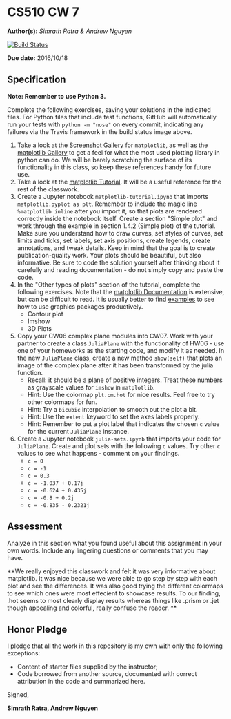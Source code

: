 # CS510 CW 7

**Author(s):** _Simrath Ratra & Andrew Nguyen_

[![Build Status](https://travis-ci.org/chapman-cs510-2016f/cw-07-datacats.svg?branch=master)](https://travis-ci.org/chapman-cs510-2016f/cw-07-datacats)

**Due date:** 2016/10/18

## Specification

**Note: Remember to use Python 3.**

Complete the following exercises, saving your solutions in the indicated files. For Python files that include test functions, GitHub will automatically run your tests with ```python -m "nose"``` on every commit, indicating any failures via the Travis framework in the build status image above.

1. Take a look at the [Screenshot Gallery](http://matplotlib.org/users/screenshots.html) for ```matplotlib```, as well as the [matplotlib Gallery](http://matplotlib.org/gallery.html) to get a feel for what the most used plotting library in python can do. We will be barely scratching the surface of its functionality in this class, so keep these references handy for future use.
1. Take a look at the [matplotlib Tutorial](http://www.scipy-lectures.org/intro/matplotlib/matplotlib.html). It will be a useful reference for the rest of the classwork.
1. Create a Jupyter notebook ```matplotlib-tutorial.ipynb``` that imports ```matplotlib.pyplot as plt```. Remember to include the magic line ```%matplotlib inline``` after you import it, so that plots are rendered correctly inside the notebook itself. Create a section "Simple plot" and work through the example in section 1.4.2 (Simple plot) of the tutorial. Make sure you understand how to draw curves, set styles of curves, set limits and ticks, set labels, set axis positions, create legends, create annotations, and tweak details. Keep in mind that the goal is to create publication-quality work. Your plots should be beautiful, but also informative. Be sure to code the solution yourself after thinking about it carefully and reading documentation - do not simply copy and paste the code.
1. In the "Other types of plots" section of the tutorial, complete the following exercises. Note that the [matplotlib Documentation](http://matplotlib.org/api/pyplot_api.html) is extensive, but can be difficult to read. It is usually better to find [examples](http://matplotlib.org/examples/index.html) to see how to use graphics packages productively.
    * Contour plot
    * Imshow
    * 3D Plots
1. Copy your CW06 complex plane modules into CW07. Work with your partner to create a class ```JuliaPlane``` with the functionality of HW06 - use one of your homeworks as the starting code, and modify it as needed. In the new ```JuliaPlane``` class, create a new method ```show(self)``` that plots an image of the complex plane after it has been transformed by the julia function.
    * Recall: it should be a plane of positive integers. Treat these numbers as grayscale values for ```imshow``` in ```matplotlib```.
    * Hint: Use the colormap ```plt.cm.hot``` for nice results. Feel free to try other colormaps for fun.
    * Hint: Try a ```bicubic``` interpolation to smooth out the plot a bit.
    * Hint: Use the ```extent``` keyword to set the axes labels properly.
    * Hint: Remember to put a plot label that indicates the chosen ```c``` value for the current ```JuliaPlane``` instance.
1. Create a Jupyter notebook ```julia-sets.ipynb``` that imports your code for ```JuliaPlane```. Create and plot sets with the following ```c``` values. Try other ```c``` values to see what happens - comment on your findings.
    * ```c = 0```
    * ```c = -1```
    * ```c = 0.3```
    * ```c = -1.037 + 0.17j```
    * ```c = -0.624 + 0.435j```
    * ```c = -0.8 + 0.2j```
    * ```c = -0.835 - 0.2321j```


## Assessment

Analyze in this section what you found useful about this assignment in your own words. Include any lingering questions or comments that you may have.

**We really enjoyed this classwork and felt it was very informative about matplotlib. It was nice because we were able to go step by step with each plot and see the differences. It was also good trying the different colormaps to see which ones were most effecient to showcase results. To our finding, .hot seems to most clearly display results whereas things like .prism or .jet though appealing and colorful, really confuse the reader. **

## Honor Pledge

I pledge that all the work in this repository is my own with only the following exceptions:

* Content of starter files supplied by the instructor;
* Code borrowed from another source, documented with correct attribution in the code and summarized here.

Signed,

**Simrath Ratra, Andrew Nguyen**
